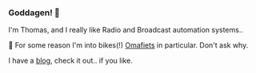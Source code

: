 ### Goddagen! 👋
I'm Thomas, and I really like Radio and Broadcast automation systems..

🚴 For some reason I'm into bikes(!) [Omafiets](https://en.wiktionary.org/wiki/omafiets) in particular. Don't ask why.

I have a [blog](https://mongstad.dev), check it out.. if you like.


<!--
**Mongstaen/Mongstaen** is a ✨ _special_ ✨ repository because its `README.md` (this file) appears on your GitHub profile.

Here are some ideas to get you started:

- 🔭 I’m currently working on ...
- 🌱 I’m currently learning ...
- 👯 I’m looking to collaborate on ...
- 🤔 I’m looking for help with ...
- 💬 Ask me about ...
- 📫 How to reach me: ...
- 😄 Pronouns: ...
- ⚡ Fun fact: ...
-->
